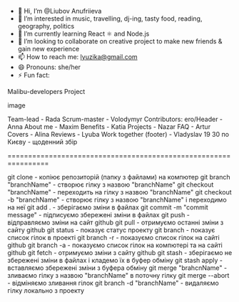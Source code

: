 - 👋 Hi, I’m @Liubov Anufriieva
- 👀 I’m interested in music, travelling, dj-ing, tasty food, reading, geography, politics   
- 🌱 I’m currently learning React ⚛ and Node.js 
- 💞️ I’m looking to collaborate on creative project to make new friends & gain new experience 
- 📫 How to reach me: lyuzika@gmail.com
- 😄 Pronouns: she/her
- ⚡ Fun fact: 

<!---
LiubovAnufriieva/LiubovAnufriieva is a ✨ special ✨ repository because its `README.md` (this file) appears on your GitHub profile.
You can click the Preview link to take a look at your changes.
--->




Malibu-developers Project

image

Team-lead - Rada
Scrum-master - Volodymyr
Contributors:
ero/Header - Anna
About me - Maxim
Benefits - Katia
Projects - Nazar
FAQ - Artur
Covers - Alina
Reviews - Lyuba
Work together (footer) - Vladyslav
19 30 по Києву - щоденний збір

================================================================

git clone - копіює репозиторій (папку з файлами) на компютер
git branch "branchName" - створює гілку з назвою "branchName"
git checkout "branchName" - переходить на гілку з назвою "branchName"
git checkout -b "branchName" - створює гілку з назвою "branchName" і переходимо на неї
git add . - зберігаємо зміни в файлах
git commit -m "commit message" - підписуємо збережені зміни в файлах
git push - відправляємо зміни на сайт github
git pull - отримуємо останні зміни з сайту github
git status - показує статус проекту
git branch - показує список гілок в проекті
git branch -r - показуємо список гілок на сайті github
git branch -a - показуємо список гілок на компютері та на сайті github
git fetch - отримуємо зміни з сайту github
git stash - зберігаємо не збережені зміни в файлах і кладемо їх в буфер обміну
git stash apply - вставляємо збережені зміни з буфера обміну
git merge "brahcnName" - зливаємо гілку з назвою "branchName" в поточну гілку
git merge --abort - відміняємо зливання гілок
git branch -d "branchName" - видаляємо гілку локально з проекту
